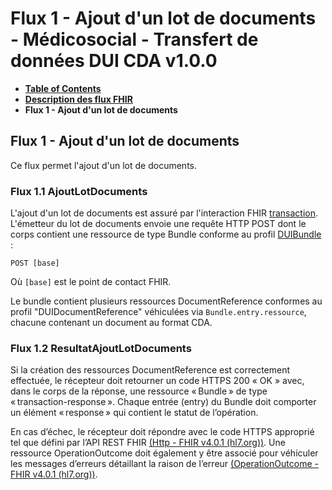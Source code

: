 # Flux 1 - Ajout d'un lot de documents - Médicosocial - Transfert de données DUI CDA v1.0.0

* [**Table of Contents**](toc.md)
* [**Description des flux FHIR**](description_flux.md)
* **Flux 1 - Ajout d'un lot de documents**

## Flux 1 - Ajout d'un lot de documents

Ce flux permet l'ajout d'un lot de documents.

### Flux 1.1 AjoutLotDocuments

L'ajout d'un lot de documents est assuré par l'interaction FHIR [transaction](https://hl7.org/fhir/R4/http.html#transaction). L'émetteur du lot de documents envoie une requête HTTP POST dont le corps contient une ressource de type Bundle conforme au profil [DUIBundle](StructureDefinition-tddui-bundle.md) :

`POST [base]`

Où `[base]` est le point de contact FHIR.

Le bundle contient plusieurs ressources DocumentReference conformes au profil "DUIDocumentReference" véhiculées via `Bundle.entry.ressource`, chacune contenant un document au format CDA.

### Flux 1.2 ResultatAjoutLotDocuments

Si la création des ressources DocumentReference est correctement effectuée, le récepteur doit retourner un code HTTPS 200 « OK » avec, dans le corps de la réponse, une ressource « Bundle » de type « transaction-response ». Chaque entrée (entry) du Bundle doit comporter un élément « response » qui contient le statut de l’opération.

En cas d’échec, le récepteur doit répondre avec le code HTTPS approprié tel que défini par l’API REST FHIR [(Http - FHIR v4.0.1 (hl7.org))](http://hl7.org/fhir/R4/http.html). Une ressource OperationOutcome doit également y être associé pour véhiculer les messages d’erreurs détaillant la raison de l’erreur [(OperationOutcome - FHIR v4.0.1 (hl7.org))](http://hl7.org/fhir/R4/operationoutcome.html).

